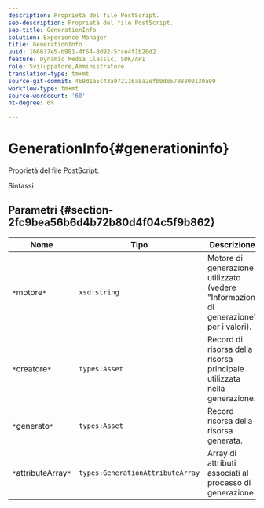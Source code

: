 ```yaml
---
description: Proprietà del file PostScript.
seo-description: Proprietà del file PostScript.
seo-title: GenerationInfo
solution: Experience Manager
title: GenerationInfo
uuid: 166637e5-b981-4f64-8d92-5fce4f1b20d2
feature: Dynamic Media Classic, SDK/API
role: Sviluppatore,Amministratore
translation-type: tm+mt
source-git-commit: 469d1a5c43a972116a8a2efb0de5708800130a99
workflow-type: tm+mt
source-wordcount: '60'
ht-degree: 6%

---
```



# GenerationInfo{#generationinfo}

Proprietà del file PostScript.

Sintassi

## Parametri {#section-2fc9bea56b6d4b72b80d4f04c5f9b862}

| Nome | Tipo | Descrizione |
|---|---|---|
| `*`motore`*` | `xsd:string` | Motore di generazione utilizzato (vedere &quot;Informazioni di generazione&quot; per i valori). |
| `*`creatore`*` | `types:Asset` | Record di risorsa della risorsa principale utilizzata nella generazione. |
| `*`generato`*` | `types:Asset` | Record risorsa della risorsa generata. |
| `*`attributeArray`*` | `types:GenerationAttributeArray` | Array di attributi associati al processo di generazione. |

